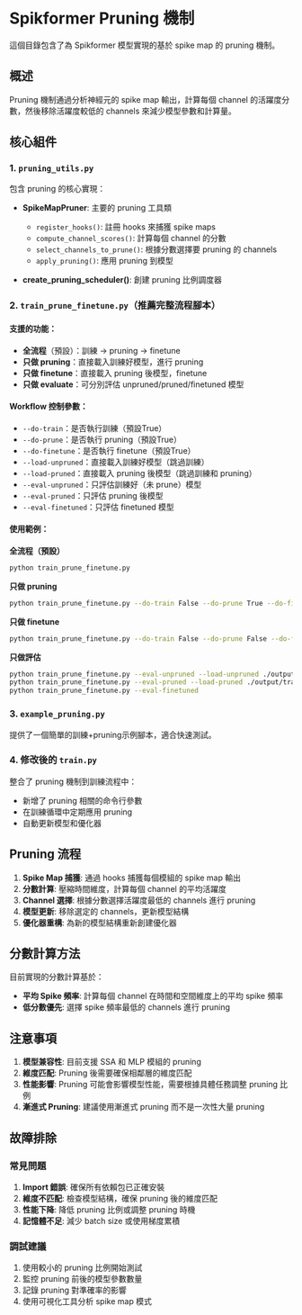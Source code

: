 # Spikformer Pruning 機制

這個目錄包含了為 Spikformer 模型實現的基於 spike map 的 pruning 機制。

## 概述

Pruning 機制通過分析神經元的 spike map 輸出，計算每個 channel 的活躍度分數，然後移除活躍度較低的 channels 來減少模型參數和計算量。

## 核心組件

### 1. `pruning_utils.py`
包含 pruning 的核心實現：

- **SpikeMapPruner**: 主要的 pruning 工具類
  - `register_hooks()`: 註冊 hooks 來捕獲 spike maps
  - `compute_channel_scores()`: 計算每個 channel 的分數
  - `select_channels_to_prune()`: 根據分數選擇要 pruning 的 channels
  - `apply_pruning()`: 應用 pruning 到模型

- **create_pruning_scheduler()**: 創建 pruning 比例調度器

### 2. `train_prune_finetune.py`（推薦完整流程腳本）

#### 支援的功能：
- **全流程**（預設）：訓練 → pruning → finetune
- **只做 pruning**：直接載入訓練好模型，進行 pruning
- **只做 finetune**：直接載入 pruning 後模型，finetune
- **只做 evaluate**：可分別評估 unpruned/pruned/finetuned 模型

#### Workflow 控制參數：
- `--do-train`：是否執行訓練（預設True）
- `--do-prune`：是否執行 pruning（預設True）
- `--do-finetune`：是否執行 finetune（預設True）
- `--load-unpruned`：直接載入訓練好模型（跳過訓練）
- `--load-pruned`：直接載入 pruning 後模型（跳過訓練和 pruning）
- `--eval-unpruned`：只評估訓練好（未 prune）模型
- `--eval-pruned`：只評估 pruning 後模型
- `--eval-finetuned`：只評估 finetuned 模型

#### 使用範例：

**全流程（預設）**
```bash
python train_prune_finetune.py
```

**只做 pruning**
```bash
python train_prune_finetune.py --do-train False --do-prune True --do-finetune False --load-unpruned ./output/train_prune_finetune/xxx/model_best.pth
```

**只做 finetune**
```bash
python train_prune_finetune.py --do-train False --do-prune False --do-finetune True --load-pruned ./output/train_prune_finetune/xxx/model_pruned.pth
```

**只做評估**
```bash
python train_prune_finetune.py --eval-unpruned --load-unpruned ./output/train_prune_finetune/xxx/model_best.pth
python train_prune_finetune.py --eval-pruned --load-pruned ./output/train_prune_finetune/xxx/model_pruned.pth
python train_prune_finetune.py --eval-finetuned
```

### 3. `example_pruning.py`
提供了一個簡單的訓練+pruning示例腳本，適合快速測試。

### 4. 修改後的 `train.py`
整合了 pruning 機制到訓練流程中：
- 新增了 pruning 相關的命令行參數
- 在訓練循環中定期應用 pruning
- 自動更新模型和優化器

## Pruning 流程

1. **Spike Map 捕獲**: 通過 hooks 捕獲每個模組的 spike map 輸出
2. **分數計算**: 壓縮時間維度，計算每個 channel 的平均活躍度
3. **Channel 選擇**: 根據分數選擇活躍度最低的 channels 進行 pruning
4. **模型更新**: 移除選定的 channels，更新模型結構
5. **優化器重構**: 為新的模型結構重新創建優化器

## 分數計算方法

目前實現的分數計算基於：
- **平均 Spike 頻率**: 計算每個 channel 在時間和空間維度上的平均 spike 頻率
- **低分數優先**: 選擇 spike 頻率最低的 channels 進行 pruning

## 注意事項

1. **模型兼容性**: 目前支援 SSA 和 MLP 模組的 pruning
2. **維度匹配**: Pruning 後需要確保相鄰層的維度匹配
3. **性能影響**: Pruning 可能會影響模型性能，需要根據具體任務調整 pruning 比例
4. **漸進式 Pruning**: 建議使用漸進式 pruning 而不是一次性大量 pruning

## 故障排除

### 常見問題

1. **Import 錯誤**: 確保所有依賴包已正確安裝
2. **維度不匹配**: 檢查模型結構，確保 pruning 後的維度匹配
3. **性能下降**: 降低 pruning 比例或調整 pruning 時機
4. **記憶體不足**: 減少 batch size 或使用梯度累積

### 調試建議

1. 使用較小的 pruning 比例開始測試
2. 監控 pruning 前後的模型參數數量
3. 記錄 pruning 對準確率的影響
4. 使用可視化工具分析 spike map 模式 